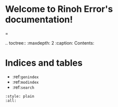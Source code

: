 # Welcome to Rinoh Error's documentation!
=

.. toctree::
   :maxdepth: 2
   :caption: Contents:



# Indices and tables


* :ref:`genindex`
* :ref:`modindex`
* :ref:`search`

```{bibliography}
:style: plain
:all:
```
